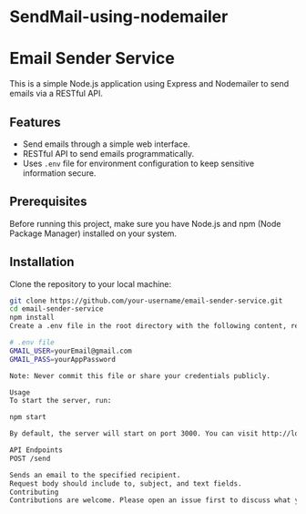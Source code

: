 # SendMail-using-nodemailer
# Email Sender Service

This is a simple Node.js application using Express and Nodemailer to send emails via a RESTful API.

## Features

- Send emails through a simple web interface.
- RESTful API to send emails programmatically.
- Uses `.env` file for environment configuration to keep sensitive information secure.

## Prerequisites

Before running this project, make sure you have Node.js and npm (Node Package Manager) installed on your system.

## Installation

Clone the repository to your local machine:

```bash
git clone https://github.com/your-username/email-sender-service.git
cd email-sender-service
npm install
Create a .env file in the root directory with the following content, replacing the values with your actual email credentials:

# .env file
GMAIL_USER=yourEmail@gmail.com
GMAIL_PASS=yourAppPassword

Note: Never commit this file or share your credentials publicly.

Usage
To start the server, run:

npm start

By default, the server will start on port 3000. You can visit http://localhost:3000 in your web browser to send emails using the provided form.

API Endpoints
POST /send

Sends an email to the specified recipient.
Request body should include to, subject, and text fields.
Contributing
Contributions are welcome. Please open an issue first to discuss what you would like to change or add.
